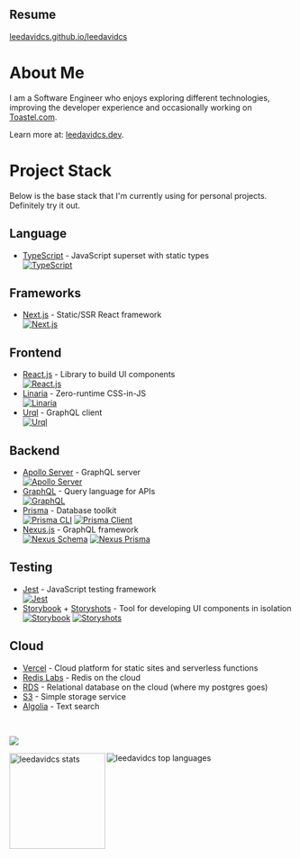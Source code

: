 ## Resume
[leedavidcs.github.io/leedavidcs](https://leedavidcs.github.io/leedavidcs)

# About Me
I am a Software Engineer who enjoys exploring different technologies, improving the developer experience and occasionally working on [Toastel.com](https://toastel.com).

Learn more at: [leedavidcs.dev](https://leedavidcs.dev).

# Project Stack
Below is the base stack that I'm currently using for personal projects. Definitely try it out.

## Language
* [TypeScript](https://www.typescriptlang.org/) - JavaScript superset with static types  
[![TypeScript](https://img.shields.io/npm/v/typescript)](https://www.npmjs.com/package/typescript)

## Frameworks
* [Next.js](https://nextjs.org/) - Static/SSR React framework  
[![Next.js](https://img.shields.io/npm/v/next)](https://www.npmjs.com/package/next)

## Frontend
* [React.js](https://reactjs.org/) - Library to build UI components  
[![React.js](https://img.shields.io/npm/v/react)](https://www.npmjs.com/package/react)
* [Linaria](https://linaria.now.sh/) - Zero-runtime CSS-in-JS  
[![Linaria](https://img.shields.io/npm/v/linaria)](https://www.npmjs.com/package/linaria)
* [Urql](https://formidable.com/open-source/urql/) - GraphQL client  
[![Urql](https://img.shields.io/npm/v/urql)](https://www.npmjs.com/package/@apollo/client)

## Backend
* [Apollo Server](https://www.apollographql.com/docs/apollo-server/) - GraphQL server  
[![Apollo Server](https://img.shields.io/npm/v/apollo-server-micro)](https://www.npmjs.com/package/apollo-server-micro)
* [GraphQL](https://graphql.org/) - Query language for APIs  
[![GraphQL](https://img.shields.io/npm/v/graphql)](https://www.npmjs.com/package/graphql)
* [Prisma](https://www.prisma.io/) - Database toolkit  
[![Prisma CLI](https://img.shields.io/npm/v/@prisma/cli)](https://www.npmjs.com/package/prisma)
[![Prisma Client](https://img.shields.io/npm/v/@prisma/client)](https://www.npmjs.com/package/@prisma/client)
* [Nexus.js](https://nexusjs.org/) - GraphQL framework  
[![Nexus Schema](https://img.shields.io/npm/v/@nexus/schema)](https://www.npmjs.com/package/nexus)
[![Nexus Prisma](https://img.shields.io/npm/v/nexus-plugin-prisma)](https://www.npmjs.com/package/nexus-plugin-prisma)

## Testing
* [Jest](https://jestjs.io/) - JavaScript testing framework  
[![Jest](https://img.shields.io/npm/v/jest)](https://www.npmjs.com/package/jest)
* [Storybook](https://storybook.js.org/) + [Storyshots](https://storybook.js.org/docs/react/workflows/snapshot-testing) - Tool for developing UI components in isolation  
[![Storybook](https://img.shields.io/npm/v/storybook)](https://www.npmjs.com/package/storybook)
[![Storyshots](https://img.shields.io/npm/v/@storybook/addon-storyshots)](https://www.npmjs.com/package/@storybook/addon-storyshots)

## Cloud
* [Vercel](https://vercel.com) - Cloud platform for static sites and serverless functions
* [Redis Labs](https://redislabs.com) - Redis on the cloud
* [RDS](https://aws.amazon.com/rds/) - Relational database on the cloud (where my postgres goes)
* [S3](https://aws.amazon.com/s3/) - Simple storage service
* [Algolia](https://www.algolia.com/) - Text search

<br />

<p>
  <a href="https://github.com/ryo-ma/github-profile-trophy">
    <img src="https://github-profile-trophy.vercel.app/?username=leedavidcs&title=Commit,PullRequest,Repositories,Issues,Followers&theme=onedark" />
  </a>
</p>

<div>
  <img height="170" align="left" alt="leedavidcs stats" src="https://github-readme-stats.vercel.app/api?username=leedavidcs&show_icons=true&theme=onedark" />
  <img alt="leedavidcs top languages" src="https://github-readme-stats.vercel.app/api/top-langs/?username=leedavidcs&layout=compact&theme=onedark" />
</div>